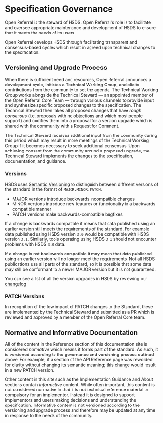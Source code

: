 Specification Governance
=========================

Open Referral is the steward of HSDS. Open Referral's role is to facilitate and oversee appropriate maintenance and development of HSDS to ensure that it meets the needs of its users.

Open Referral develops HSDS through facilitating transparent and consensus-based cycles which result in agreed upon technical changes to the specification.

## Versioning and Upgrade Process

When there is sufficient need and resources, Open Referral announces a development cycle, initiates a Technical Working Group, and elicits contributions from the community to set the agenda. The Technical Working Group works alongside the Technical Steward &mdash; an appointed member of the Open Referral Core Team &mdash; through various channels to provide input and synthesize specific proposed changes to the specification. The Technical Steward then takes all proposed changes that have *rough consensus* (i.e. proposals with no objections and which most people support) and codifies them into a proposal for a version upgrade which is shared with the community with a Request for Comment.

The Technical Steward receives additional input from the community during this period which may result in more meetings of the Technical Working Group if it becomes necessary to seek additional consensus. Upon achieving consent from the community around a proposed upgrade, the Technical Steward implements the changes to the specification, documentation, and guidance.

### Versions

HSDS uses [Semantic Versioning](https://semver.org/) to distinguish between different versions of the standard in the format of `MAJOR.MINOR.PATCH`.

* MAJOR versions introduce backwards incompatible changes
* MINOR versions introduce new features or functionality in a backwards compatible manner
* PATCH versions make backwards-compatible bugfixes

If a change is backwards compatible it means that data published using an earlier version still meets the requirements of the standard. For example data published using HSDS version `3.0` would be compatible with HSDS version `3.1`. Similarly, tools operating using HSDS `3.1` should not encounter problems with HSDS `3.0` data.

If a change is not backwards compatible it may mean that data published using an earlier version will no longer meet the requirements. Not all HSDS publications use all parts of the standard, so it is possible that some data may still be conformant to a newer MAJOR version but it is not guaranteed.

You can see a list of all the version upgrades in HSDS by reviewing our [changelog](../hsds/changelog)

### PATCH Versions

In recognition of the low impact of PATCH changes to the Standard, these are implemented by the Technical Steward and submitted as a PR which is reviewed and approved by a member of the Open Referral Core team.

## Normative and Informative Documentation

All of the content in the Reference section of this documentation site is considered *normative* which means it forms part of the standard. As such, it is versioned according to the governance and versioning process outlined above. For example, if a section of the API Reference page was reworded for clarity without changing its semantic meaning; this change would result in a new PATCH version.

Other content in this site such as the Implementation Guidance and About sections contain *informative* content. While often important, this content is not considered normative in that it is not technical reference material or compulsory for an implementor. Instead it is designed to support implementors and users making decisions and understanding the specification. Informative content is not versioned according to the versioning and upgrade process and therefore may be updated at any time in response to the needs of the community.
